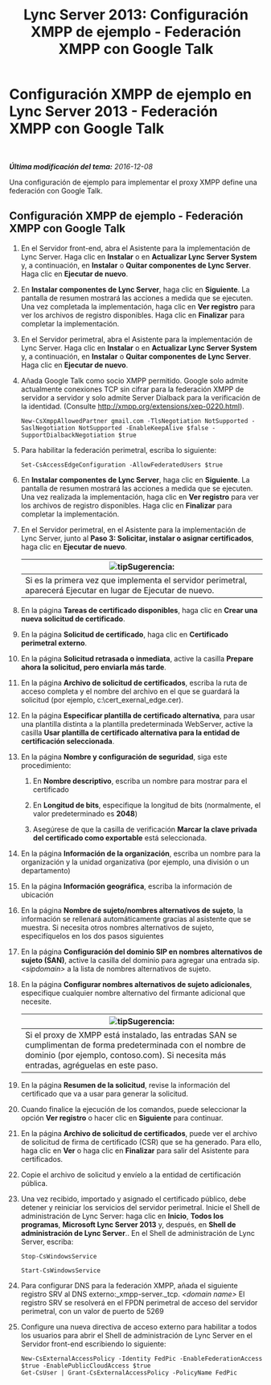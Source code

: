 ﻿---
title: 'Lync Server 2013: Configuración XMPP de ejemplo - Federación XMPP con Google Talk'
TOCTitle: Configuración XMPP de ejemplo - Federación XMPP con Google Talk
ms:assetid: 360a2f7b-015b-4e93-ac67-0f609c21f1a2
ms:mtpsurl: https://technet.microsoft.com/es-es/library/JJ204807(v=OCS.15)
ms:contentKeyID: 48274908
ms.date: 01/07/2017
mtps_version: v=OCS.15
ms.translationtype: HT
---

# Configuración XMPP de ejemplo en Lync Server 2013 - Federación XMPP con Google Talk

 

_**Última modificación del tema:** 2016-12-08_

Una configuración de ejemplo para implementar el proxy XMPP define una federación con Google Talk.

## Configuración XMPP de ejemplo - Federación XMPP con Google Talk

1.  En el Servidor front-end, abra el Asistente para la implementación de Lync Server. Haga clic en **Instalar** o en **Actualizar Lync Server System** y, a continuación, en **Instalar** o **Quitar componentes de Lync Server**. Haga clic en **Ejecutar de nuevo**.

2.  En **Instalar componentes de Lync Server**, haga clic en **Siguiente**. La pantalla de resumen mostrará las acciones a medida que se ejecuten. Una vez completada la implementación, haga clic en **Ver registro** para ver los archivos de registro disponibles. Haga clic en **Finalizar** para completar la implementación.

3.  En el Servidor perimetral, abra el Asistente para la implementación de Lync Server. Haga clic en **Instalar** o en **Actualizar Lync Server System** y, a continuación, en **Instalar** o **Quitar componentes de Lync Server**. Haga clic en **Ejecutar de nuevo**.

4.  Añada Google Talk como socio XMPP permitido. Google solo admite actualmente conexiones TCP sin cifrar para la federación XMPP de servidor a servidor y solo admite Server Dialback para la verificación de la identidad. (Consulte <http://xmpp.org/extensions/xep-0220.html>).
    
        New-CsXmppAllowedPartner gmail.com -TlsNegotiation NotSupported -SaslNegotiation NotSupported -EnableKeepAlive $false -SupportDialbackNegotiation $true

5.  Para habilitar la federación perimetral, escriba lo siguiente:
    
        Set-CsAccessEdgeConfiguration -AllowFederatedUsers $true

6.  En **Instalar componentes de Lync Server**, haga clic en **Siguiente**. La pantalla de resumen mostrará las acciones a medida que se ejecuten. Una vez realizada la implementación, haga clic en **Ver registro** para ver los archivos de registro disponibles. Haga clic en **Finalizar** para completar la implementación.

7.  En el Servidor perimetral, en el Asistente para la implementación de Lync Server, junto al **Paso 3: Solicitar, instalar o asignar certificados**, haga clic en **Ejecutar de nuevo**.
    
    <table>
    <thead>
    <tr class="header">
    <th><img src="images/JJ205319.tip(OCS.15).gif" title="tip" alt="tip" />Sugerencia:</th>
    </tr>
    </thead>
    <tbody>
    <tr class="odd">
    <td>Si es la primera vez que implementa el servidor perimetral, aparecerá Ejecutar en lugar de Ejecutar de nuevo.</td>
    </tr>
    </tbody>
    </table>


8.  En la página **Tareas de certificado disponibles**, haga clic en **Crear una nueva solicitud de certificado**.

9.  En la página **Solicitud de certificado**, haga clic en **Certificado perimetral externo**.

10. En la página **Solicitud retrasada o inmediata**, active la casilla **Prepare ahora la solicitud, pero enviarla más tarde**.

11. En la página **Archivo de solicitud de certificados**, escriba la ruta de acceso completa y el nombre del archivo en el que se guardará la solicitud (por ejemplo, c:\\cert\_exernal\_edge.cer).

12. En la página **Especificar plantilla de certificado alternativa**, para usar una plantilla distinta a la plantilla predeterminada WebServer, active la casilla **Usar plantilla de certificado alternativa para la entidad de certificación seleccionada**.

13. En la página **Nombre y configuración de seguridad**, siga este procedimiento:
    
    1.  En **Nombre descriptivo**, escriba un nombre para mostrar para el certificado
    
    2.  En **Longitud de bits**, especifique la longitud de bits (normalmente, el valor predeterminado es **2048**)
    
    3.  Asegúrese de que la casilla de verificación **Marcar la clave privada del certificado como exportable** está seleccionada.

14. En la página **Información de la organización**, escriba un nombre para la organización y la unidad organizativa (por ejemplo, una división o un departamento)

15. En la página **Información geográfica**, escriba la información de ubicación

16. En la página **Nombre de sujeto/nombres alternativos de sujeto**, la información se rellenará automáticamente gracias al asistente que se muestra. Si necesita otros nombres alternativos de sujeto, especifíquelos en los dos pasos siguientes

17. En la página **Configuración del dominio SIP en nombres alternativos de sujeto (SAN)**, active la casilla del dominio para agregar una entrada sip. *\<sipdomain\>* a la lista de nombres alternativos de sujeto.

18. En la página **Configurar nombres alternativos de sujeto adicionales**, especifique cualquier nombre alternativo del firmante adicional que necesite.
    
    <table>
    <thead>
    <tr class="header">
    <th><img src="images/JJ205319.tip(OCS.15).gif" title="tip" alt="tip" />Sugerencia:</th>
    </tr>
    </thead>
    <tbody>
    <tr class="odd">
    <td>Si el proxy de XMPP está instalado, las entradas SAN se cumplimentan de forma predeterminada con el nombre de dominio (por ejemplo, contoso.com). Si necesita más entradas, agréguelas en este paso.</td>
    </tr>
    </tbody>
    </table>


19. En la página **Resumen de la solicitud**, revise la información del certificado que va a usar para generar la solicitud.

20. Cuando finalice la ejecución de los comandos, puede seleccionar la opción **Ver registro** o hacer clic en **Siguiente** para continuar.

21. En la página **Archivo de solicitud de certificados**, puede ver el archivo de solicitud de firma de certificado (CSR) que se ha generado. Para ello, haga clic en **Ver** o haga clic en **Finalizar** para salir del Asistente para certificados.

22. Copie el archivo de solicitud y envíelo a la entidad de certificación pública.

23. Una vez recibido, importado y asignado el certificado público, debe detener y reiniciar los servicios del servidor perimetral. Inicie el Shell de administración de Lync Server: haga clic en **Inicio**, **Todos los programas**, **Microsoft Lync Server 2013** y, después, en **Shell de administración de Lync Server**.. En el Shell de administración de Lync Server, escriba:
    
    ```
    Stop-CsWindowsService
    ```
    ```
    Start-CsWindowsService
    ```

24. Para configurar DNS para la federación XMPP, añada el siguiente registro SRV al DNS externo:\_xmpp-server.\_tcp. *\<domain name\>* El registro SRV se resolverá en el FPDN perimetral de acceso del servidor perimetral, con un valor de puerto de 5269

25. Configure una nueva directiva de acceso externo para habilitar a todos los usuarios para abrir el Shell de administración de Lync Server en el Servidor front-end escribiendo lo siguiente:
    
        New-CsExternalAccessPolicy -Identity FedPic -EnableFederationAccess $true -EnablePublicCloudAccess $true
        Get-CsUser | Grant-CsExternalAccessPolicy -PolicyName FedPic

